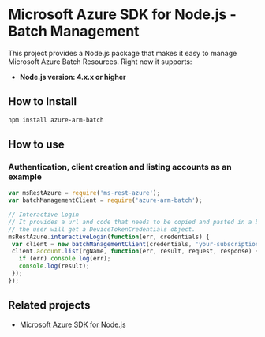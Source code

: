 # Microsoft Azure SDK for Node.js - Batch Management

This project provides a Node.js package that makes it easy to manage Microsoft Azure Batch Resources. Right now it supports:
- **Node.js version: 4.x.x or higher**

## How to Install

```bash
npm install azure-arm-batch
```

## How to use

### Authentication, client creation and listing accounts as an example

 ```javascript
 var msRestAzure = require('ms-rest-azure');
 var batchManagementClient = require('azure-arm-batch');

 // Interactive Login
 // It provides a url and code that needs to be copied and pasted in a browser and authenticated over there. If successful, 
 // the user will get a DeviceTokenCredentials object.
 msRestAzure.interactiveLogin(function(err, credentials) {
  var client = new batchManagementClient(credentials, 'your-subscription-id');
  client.account.list(rgName, function(err, result, request, response) {
    if (err) console.log(err);
    console.log(result);
  });
 });
 ```

## Related projects

- [Microsoft Azure SDK for Node.js](https://github.com/Azure/azure-sdk-for-node)
